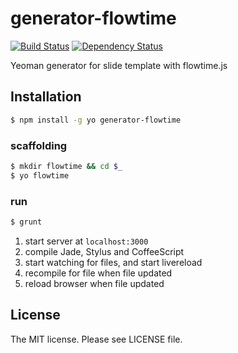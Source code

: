 # generator-flowtime

[![Build Status](https://travis-ci.org/sasaplus1/generator-flowtime.png)](https://travis-ci.org/sasaplus1/generator-flowtime)
[![Dependency Status](https://gemnasium.com/sasaplus1/generator-flowtime.png)](https://gemnasium.com/sasaplus1/generator-flowtime)

Yeoman generator for slide template with flowtime.js

## Installation

```sh
$ npm install -g yo generator-flowtime
```

### scaffolding

```sh
$ mkdir flowtime && cd $_
$ yo flowtime
```

### run

```sh
$ grunt
```

1. start server at `localhost:3000`
1. compile Jade, Stylus and CoffeeScript
1. start watching for files, and start livereload
  1. recompile for file when file updated
  1. reload browser when file updated

## License

The MIT license. Please see LICENSE file.
